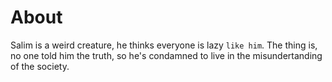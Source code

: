 # About



Salim is a weird creature, he thinks everyone is lazy `like him`.
The thing is, no one told him the truth, so he's condamned to live in the misundertanding of the society.

